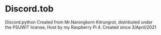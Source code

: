 # Discord.tob
Discord.python 
Created from Mr.Narongkorn Kitrungrot, distributed under the PSUWIT license, Host by my Raspberry Pi 4.
Created since 3/April/2021

